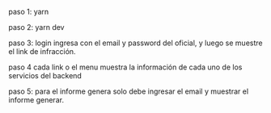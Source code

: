 paso 1:
    yarn

paso 2:
   yarn dev

paso 3: 
   login
    ingresa con el email y password del oficial, y luego se muestre el link de infracción.

paso 4
   cada link o el menu muestra la información de cada uno de los servicios del backend

paso 5:
    para el informe genera solo debe ingresar el email y muestrar el informe generar.